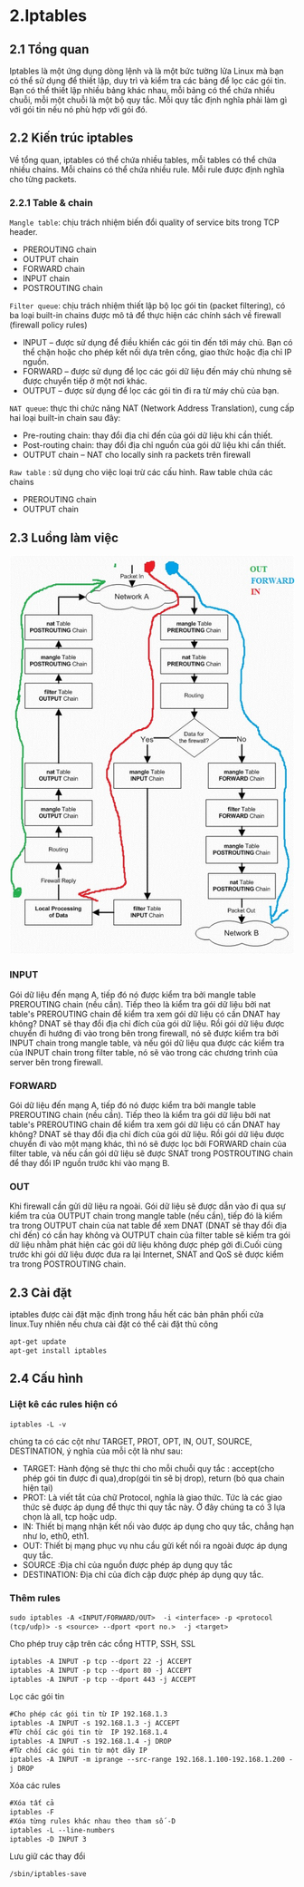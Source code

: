 # 2.Iptables
## 2.1 Tổng quan 
Iptables là một ứng dụng dòng lệnh và là một bức tường lửa Linux mà bạn có thể sử dụng để thiết lập, duy trì và kiểm tra các bảng để lọc các gói tin. Bạn có thể thiết lập nhiều bảng khác nhau, mỗi bảng có thể chứa nhiều chuỗi, mỗi một chuỗi là một bộ quy tắc. Mỗi quy tắc định nghĩa phải làm gì với gói tin nếu nó phù hợp với gói đó.
## 2.2 Kiến trúc iptables
Về tổng quan, iptables có thể chứa nhiều tables, mỗi tables có thể chứa nhiều chains. Mỗi chains có thể chứa nhiều rule. Mỗi rule được định nghĩa cho từng packets.
### 2.2.1 Table & chain
`Mangle table`: chịu trách nhiệm biến đổi quality of service bits trong TCP header.
* PREROUTING chain
* OUTPUT chain
* FORWARD chain
* INPUT chain
* POSTROUTING chain

`Filter queue`: chịu trách nhiệm thiết lập bộ lọc gói tin (packet filtering), có ba loại built-in chains được mô tả để thực hiện các chính sách về firewall (firewall policy rules)
* INPUT – được sử dụng để điều khiển các gói tin đến tới máy chủ. Bạn có thể chặn hoặc cho phép kết nối dựa trên cổng, giao thức hoặc địa chỉ IP nguồn.
* FORWARD – được sử dụng để lọc các gói dữ liệu đến máy chủ nhưng sẽ được chuyển tiếp ở một nơi khác.
* OUTPUT – được sử dụng để lọc các gói tin đi ra từ máy chủ của bạn.

`NAT queue`: thực thi chức năng NAT (Network Address Translation), cung cấp hai loại built-in chain sau đây:
* Pre-routing chain: thay đổi địa chỉ đến của gói dữ liệu khi cần thiết.
* Post-routing chain: thay đổi địa chỉ nguồn của gói dữ liệu khi cần thiết.
* OUTPUT chain – NAT cho locally sinh ra packets trên firewall

`Raw table` : sử dụng cho việc loại trừ các cấu hình. Raw table chứa các chains
* PREROUTING chain
* OUTPUT chain

## 2.3 Luồng làm việc
![](../image/iptables-workflow.jpg)
### INPUT
Gói dữ liệu đến mạng A, tiếp đó nó được kiểm tra bởi mangle table PREROUTING chain (nều cần). Tiếp theo là kiểm tra gói dữ liệu bởi nat table's PREROUTING chain để kiểm tra xem gói dữ liệu có cần DNAT hay không? DNAT sẽ thay đổi địa chỉ đích của gói dữ liệu. Rồi gói dữ liệu được chuyển đi hướng đi vào trong bên trong firewall, nó sẽ được kiểm tra bởi INPUT chain trong mangle table, và nếu gói dữ liệu qua được các kiểm tra của INPUT chain trong filter table, nó sẽ vào trong các chương trình của server bên trong firewall.
### FORWARD
Gói dữ liệu đến mạng A, tiếp đó nó được kiểm tra bởi mangle table PREROUTING chain (nều cần). Tiếp theo là kiểm tra gói dữ liệu bởi nat table's PREROUTING chain để kiểm tra xem gói dữ liệu có cần DNAT hay không? DNAT sẽ thay đổi địa chỉ đích của gói dữ liệu. Rồi gói dữ liệu được chuyển đi vào một mạng khác, thì nó sẽ được lọc bởi FORWARD chain của filter table, và nếu cần gói dữ liệu sẽ được SNAT trong POSTROUTING chain để thay đổi IP nguồn trước khi vào mạng B.
### OUT
Khi firewall cần gửi dữ liệu ra ngoài. Gói dữ liệu sẽ được dẫn vào đi qua sự kiểm tra của OUTPUT chain trong mangle table (nếu cần), tiếp đó là kiểm tra trong OUTPUT chain của nat table để xem DNAT (DNAT sẽ thay đổi địa chỉ đến) có cần hay không và OUTPUT chain của filter table sẽ kiểm tra gói dữ liệu nhằm phát hiện các gói dữ liệu không được phép gởi đi.Cuối cùng trước khi gói dữ liệu được đưa ra lại Internet, SNAT and QoS sẽ được kiểm tra trong POSTROUTING chain.
## 2.3 Cài đặt
iptables được cài đặt mặc định trong hầu hết các bản phân phối cửa linux.Tuy nhiên nếu chưa cài đặt có thể cài đặt thủ công
```
apt-get update
apt-get install iptables
```
## 2.4 Cấu hình
### Liệt kê các rules hiện có
```
iptables -L -v
```
chúng ta có các cột như TARGET, PROT, OPT, IN, OUT, SOURCE, DESTINATION, ý nghĩa của mỗi cột là như sau:
* TARGET: Hành động sẽ thực thi cho mỗi chuỗi quy tắc : accept(cho phép gói tin được đi qua),drop(gói tin sẽ bị drop), return (bỏ qua chain hiện tại)
* PROT: Là viết tắt của chữ Protocol, nghĩa là giao thức. Tức là các giao thức sẽ được áp dụng để thực thi quy tắc này. Ở đây chúng ta có 3 lựa chọn là all, tcp hoặc udp.
* IN: Thiết bị mạng nhận kết nối vào được áp dụng cho quy tắc, chẳng hạn như lo, eth0, eth1.
* OUT: Thiết bị mạng phục vụ nhu cầu gửi kết nối ra ngoài được áp dụng quy tắc.
* SOURCE :Địa chỉ của nguồn được phép áp dụng quy tắc
* DESTINATION: Địa chỉ của đích cập được phép áp dụng quy tắc.
### Thêm rules 
```
sudo iptables -A <INPUT/FORWARD/OUT>  -i <interface> -p <protocol (tcp/udp)> -s <source> --dport <port no.>  -j <target>
```
Cho phép truy cập trên các cổng HTTP, SSH, SSL
```
iptables -A INPUT -p tcp --dport 22 -j ACCEPT
iptables -A INPUT -p tcp --dport 80 -j ACCEPT
iptables -A INPUT -p tcp --dport 443 -j ACCEPT
```
Lọc các gói tin 
```
#Cho phép các gói tin từ IP 192.168.1.3
iptables -A INPUT -s 192.168.1.3 -j ACCEPT
#Từ chối các gói tin từ  IP 192.168.1.4
iptables -A INPUT -s 192.168.1.4 -j DROP
#Từ chối các gói tin từ một dãy IP
iptables -A INPUT -m iprange --src-range 192.168.1.100-192.168.1.200 -j DROP
```
Xóa các rules
```
#Xóa tất cả
iptables -F
#Xóa từng rules khác nhau theo tham số -D
iptables -L --line-numbers
iptables -D INPUT 3
```
Lưu giữ các thay đổi
```
/sbin/iptables-save
```
